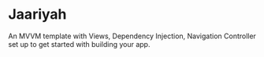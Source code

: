 # Jaariyah
An MVVM template with Views, Dependency Injection, Navigation Controller set up to get started with building your app.